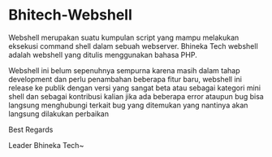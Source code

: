 # Bhitech-Webshell

Webshell merupakan suatu kumpulan script yang mampu melakukan eksekusi command shell dalam sebuah webserver. Bhineka Tech webshell adalah webshell yang ditulis menggunakan bahasa PHP.

Webshell ini belum sepenuhnya sempurna karena masih dalam tahap development dan perlu penambahan beberapa fitur baru, webshell ini release ke publik dengan versi yang sangat beta atau sebagai kategori mini shell dan sebagai kontribusi kalian jika ada beberapa error ataupun bug bisa langsung menghubungi terkait bug yang ditemukan yang nantinya akan langsung dilakukan perbaikan

Best Regards

Leader Bhineka Tech~
